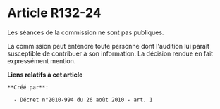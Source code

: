# Article R132-24

Les séances de la commission ne sont pas publiques.

La commission peut entendre toute personne dont l'audition lui paraît susceptible de contribuer à son information. La
décision rendue en fait expressément mention.

**Liens relatifs à cet article**

	**Créé par**:

	  - Décret n°2010-994 du 26 août 2010 - art. 1
